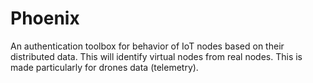 # Phoenix
An authentication toolbox for behavior of IoT nodes based on their distributed data. This will identify virtual nodes from real nodes. This is made particularly for drones data (telemetry).

